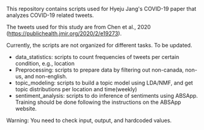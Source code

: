 This repository contains scripts used for Hyeju Jang's COVID-19 paper that analyzes COVID-19 related tweets.

The tweets used for this study are from Chen et al., 2020 (https://publichealth.jmir.org/2020/2/e19273).

Currently, the scripts are not organized for different tasks. To be updated.

* data_statistics: scripts to count frequencies of tweets per certain condition, e.g., location
* Preprocessing: scripts to prepare data by filtering out non-canada, non-us, and non-english.
* topic_modeling: scripts to build a topic model using LDA/NMF, and get topic distributions per location and time(weekly)
* sentiment_analysis: scripts to do inference of sentiments using ABSApp. Training should be done following the instructions on the ABSApp website.

Warning: You need to check input, output, and hardcoded values.

